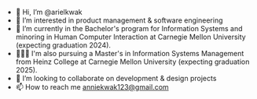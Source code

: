 - 👋 Hi, I’m @arielkwak
- 👀 I’m interested in product management & software engineering
- 🌱 I’m currently in the Bachelor's program for Information Systems and minoring in Human Computer Interaction at Carnegie Mellon University (expecting graduation 2024).
- 👩🏻‍💻 I'm also pursuing a Master's in Information Systems Management from Heinz College at Carnegie Mellon University (expecting graduation 2025). 
- 💞️ I’m looking to collaborate on development & design projects 
- 📫 How to reach me anniekwak123@gmail.com

<!---
arielkwak/arielkwak is a ✨ special ✨ repository because its `README.md` (this file) appears on your GitHub profile.
You can click the Preview link to take a look at your changes.
--->
